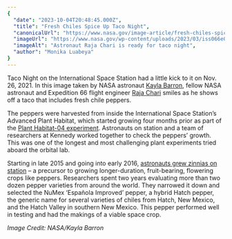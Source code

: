 ```yaml
---
{
  "date": "2023-10-04T20:48:45.000Z",
  "title": "Fresh Chiles Spice Up Taco Night",
  "canonicalUrl": "https://www.nasa.gov/image-article/fresh-chiles-spice-up-taco-night/",
  "imageUrl": "https://www.nasa.gov/wp-content/uploads/2023/03/iss066e083715.jpg",
  "imageAlt": "Astronaut Raja Chari is ready for taco night",
  "author": "Monika Luabeya"
}
---
```


Taco Night on the International Space Station had a little kick to it on Nov. 26, 2021. In this image taken by NASA astronaut [Kayla Barron](https://www.nasa.gov/people/kayla-barron/), fellow NASA astronaut and Expedition 66 flight engineer [Raja Chari](https://www.nasa.gov/people/raja-chari/) smiles as he shows off a taco that includes fresh chile peppers.

The peppers were harvested from inside the International Space Station’s Advanced Plant Habitat, which started growing four months prior as part of the [Plant Habitat-04 experiment](https://www.nasa.gov/missions/station/iss-research/advanced-plant-habitat/chile-peppers-start-spicing-up-the-space-station/). Astronauts on station and a team of researchers at Kennedy worked together to check the peppers’ growth. This was one of the longest and most challenging plant experiments tried aboard the orbital lab.

Starting in late 2015 and going into early 2016, [astronauts grew zinnias on station](https://www.nasa.gov/image-feature/first-flower-grown-in-space-stations-veggie-facility) – a precursor to growing longer-duration, fruit-bearing, flowering crops like peppers. Researchers spent two years evaluating more than two dozen pepper varieties from around the world. They narrowed it down and selected the NuMex ‘Española Improved’ pepper, a hybrid Hatch pepper, the generic name for several varieties of chiles from Hatch, New Mexico, and the Hatch Valley in southern New Mexico. This pepper performed well in testing and had the makings of a viable space crop.

_Image Credit: NASA/Kayla Barron_
